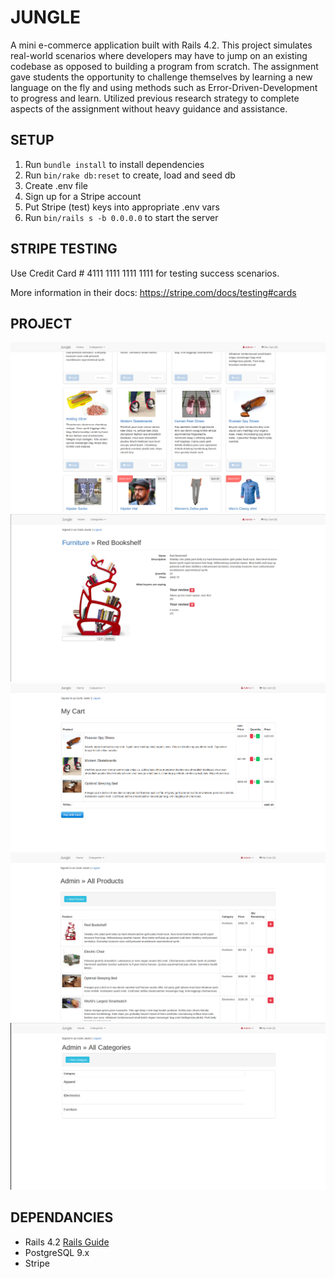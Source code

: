 # JUNGLE

A mini e-commerce application built with Rails 4.2.
This project simulates real-world scenarios where developers may have to jump on an existing codebase as opposed to building a 
program from scratch. The assignment gave students the opportunity to challenge themselves by learning a new language on the fly
and using methods such as Error-Driven-Development to progress and learn. Utilized previous research strategy to complete aspects 
of the assignment without heavy guidance and assistance.


## SETUP

1. Run `bundle install` to install dependencies
2. Run `bin/rake db:reset` to create, load and seed db
3. Create .env file
4. Sign up for a Stripe account
5. Put Stripe (test) keys into appropriate .env vars
6. Run `bin/rails s -b 0.0.0.0` to start the server

## STRIPE TESTING

Use Credit Card # 4111 1111 1111 1111 for testing success scenarios.

More information in their docs: https://stripe.com/docs/testing#cards

## PROJECT

!["Product list page with sold out flags"](https://github.com/carlojavier/jungle-rails/blob/master/screenshots/jungle_product_list.png?raw=true)
!["Product view page with reviews, delete reviews, and new review textarea"](https://github.com/carlojavier/jungle-rails/blob/master/screenshots/jungle_viewproduct.png?raw=true)
!["Order cart with list of items"](https://github.com/carlojavier/jungle-rails/blob/master/screenshots/jungle_ordercart.png?raw=true)
!["New product page for admin"](https://github.com/carlojavier/jungle-rails/blob/master/screenshots/jungle_newproduct.png?raw=true)
!["New Category page for admin"](https://github.com/carlojavier/jungle-rails/blob/master/screenshots/jungle_newcategory.png?raw=true)

## DEPENDANCIES

* Rails 4.2 [Rails Guide](http://guides.rubyonrails.org/v4.2/)
* PostgreSQL 9.x
* Stripe
